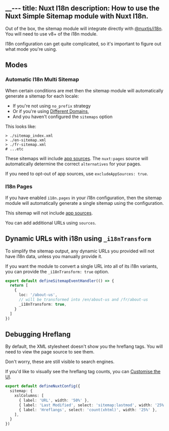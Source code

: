 __---
title: Nuxt I18n
description: How to use the Nuxt Simple Sitemap module with Nuxt I18n.
---

Out of the box, the sitemap module will integrate directly with [@nuxtjs/i18n](https://v8.i18n.nuxtjs.org/).
You will need to use v8+ of the i18n module.

I18n configuration can get quite complicated, so it's important to figure out what mode you're using.

## Modes

### Automatic I18n Multi Sitemap

When certain conditions are met then the sitemap module will automatically generate a sitemap for each locale:
- If you're not using `no_prefix` strategy
- Or if you're using [Different Domains](https://v8.i18n.nuxtjs.org/v7/different-domains),
- And you haven't configured the `sitemaps` option

This looks like:
```shell
> ./sitemap_index.xml
> ./en-sitemap.xml
> ./fr-sitemap.xml
# ...etc
```

These sitemaps will include [app sources](/sitemap/getting-started/app-sources). The `nuxt:pages` source
will automatically determine the correct `alternatives` for your pages.

If you need to opt-out of app sources, use `excludeAppSources: true`.

### I18n Pages

If you have enabled `i18n.pages` in your i18n configuration, then the sitemap module will automatically generate a single sitemap
using the configuration.

This sitemap will not include [app sources](/sitemap/getting-started/app-sources).

You can add additional URLs using `sources`.

## Dynamic URLs with i18n using `_i18nTransform`

To simplify the sitemap output, any dynamic URLs you provided will not have i18n data, unless you manually provide it.

If you want the module to convert a single URL into all of its i18n variants, you can provide the `_i18nTransform: true` option.

```ts [api/__sitemap__/urls.ts]
export default defineSitemapEventHandler(() => {
  return [
    {
      loc: '/about-us',
      // will be transformed into /en/about-us and /fr/about-us
      _i18nTransform: true,
    }
  ]
})
```

## Debugging Hreflang

By default, the XML stylesheet doesn't show you the hreflang tags. You will need to view the page source to see them.

Don't worry, these are still visible to search engines.

If you'd like to visually see the hreflang tag counts, you can [Customise the UI](/sitemap/guides/customising-ui).

```ts
export default defineNuxtConfig({
  sitemap: {
    xslColumns: [
      { label: 'URL', width: '50%' },
      { label: 'Last Modified', select: 'sitemap:lastmod', width: '25%' },
      { label: 'Hreflangs', select: 'count(xhtml)', width: '25%' },
    ],
  }
})
```
